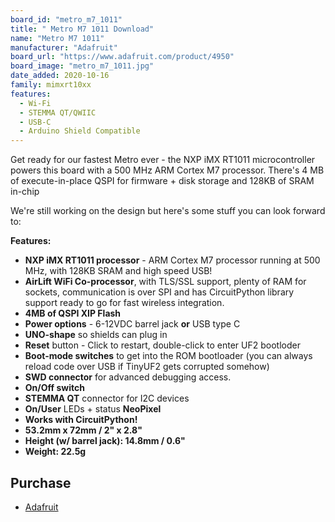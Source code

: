 ```yaml
---
board_id: "metro_m7_1011"
title: " Metro M7 1011 Download"
name: "Metro M7 1011"
manufacturer: "Adafruit"
board_url: "https://www.adafruit.com/product/4950"
board_image: "metro_m7_1011.jpg"
date_added: 2020-10-16
family: mimxrt10xx
features:
  - Wi-Fi
  - STEMMA QT/QWIIC
  - USB-C
  - Arduino Shield Compatible
---
```


Get ready for our fastest Metro ever - the NXP iMX RT1011 microcontroller powers this board with a 500 MHz ARM Cortex M7 processor. There's 4 MB of execute-in-place QSPI for firmware + disk storage and 128KB of SRAM in-chip

We're still working on the design but here's some stuff you can look forward to:

**Features:**

- **NXP iMX RT1011 processor** - ARM Cortex M7 processor running at 500 MHz, with 128KB SRAM and high speed USB!
- **AirLift WiFi Co-processor**, with TLS/SSL support, plenty of RAM for sockets, communication is over SPI and has CircuitPython library support ready to go for fast wireless integration.
- **4MB of QSPI XIP Flash**
- **Power options** - 6-12VDC barrel jack **or** USB type C
- **UNO-shape** so shields can plug in
- **Reset** button - Click to restart, double-click to enter UF2 bootloder
- **Boot-mode switches** to get into the ROM bootloader (you can always reload code over USB if TinyUF2 gets corrupted somehow)
- **SWD connector** for advanced debugging access.
- **On/Off switch**
- **STEMMA QT** connector for I2C devices
- **On/User** LEDs + status **NeoPixel**
- **Works with CircuitPython!**
- **53.2mm x 72mm / 2" x 2.8"**
- **Height (w/ barrel jack): 14.8mm / 0.6"**
- **Weight: 22.5g**

## Purchase

* [Adafruit](https://www.adafruit.com/product/4950)
